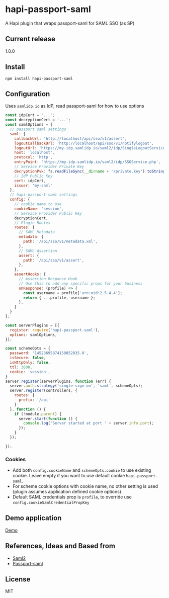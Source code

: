 # hapi-passport-saml
 A Hapi plugin that wraps passport-saml for SAML SSO (as SP)

## Current release
1.0.0

## Install

`npm install hapi-passport-saml`

## Configuration

Uses `samlidp.io` as IdP, read passport-saml for how to use options

```javascript
const idpCert = '...';
const decryptionCert = '...';
const samlOptions = {
  // passport saml settings
  saml: {
    callbackUrl: 'http://localhost/api/sso/v1/assert',
    logoutCallbackUrl: 'http://localhost/api/sso/v1/notifylogout',
    logoutUrl: 'https://my-idp.samlidp.io/saml2/idp/SingleLogoutService.php',
    host: 'localhost',
    protocol: 'http',
    entryPoint: 'https://my-idp.samlidp.io/saml2/idp/SSOService.php',
    // Service Provider Private Key
    decryptionPvk: fs.readFileSync(__dirname + '/private.key').toString(),
    // IdP Public Key
    cert: idpCert,
    issuer: 'my-saml'
  },
  // hapi-passport-saml settings
  config: {
    // cookie name to use
    cookieName: 'session',
    // Service Provider Public Key
    decryptionCert,
    // Plugin Routes
    routes: {
      // SAML Metadata
      metadata: {
        path: '/api/sso/v1/metadata.xml',
      },
      // SAML Assertion
      assert: {
        path: '/api/sso/v1/assert',
      },
    },
    assertHooks: {
      // Assertion Response Hook
      // Use this to add any specific props for your business
      onResponse: (profile) => {
        const username = profile['urn:oid:2.5.4.4'];
        return { ...profile, username };
      },
    }
  }
};

const serverPlugins = [{
  register: require('hapi-passport-saml'),
  options: samlOptions,
}];

const schemeOpts = {
  password: '14523695874159852035.0',
  isSecure: false,
  isHttpOnly: false,
  ttl: 3600,
  cookie: 'session',
}
server.register(serverPlugins, function (err) {
  server.auth.strategy('single-sign-on', 'saml', schemeOpts);
  server.register(controllers, {
    routes: {
      prefix: '/api'
    }
  }, function () {
    if (!module.parent) {
      server.start(function () {
        console.log('Server started at port ' + server.info.port);
      });
    }
  });

});
```

### Cookies

* Add both `config.cookieName` and `schemeOpts.cookie` to use existing cookie. Leave empty if you want to use default cookie `hapi-passport-saml`.
* For scheme cookie options with cookie name, no other setting is used (plugin assumes application defined cookie options).
* Default SAML credentials prop is `profile`, to override use `config.cookieSamlCredentialPropKey`


## Demo application

[Demo](https://github.com/molekilla/hapi-passport-saml-test)

## References, Ideas and Based from
* [Saml2](https://github.com/Clever/saml2)
* [Passport-saml](https://github.com/bergie/passport-saml)

## License
MIT